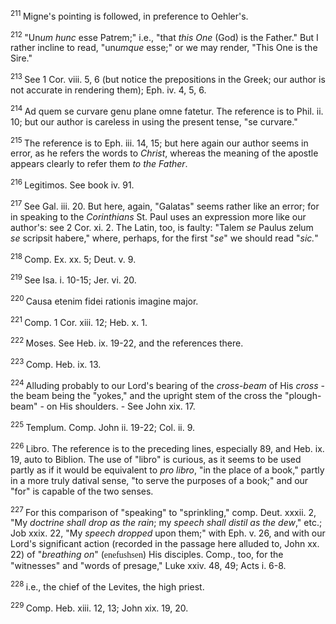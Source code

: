 <body>
 <p><a name="P4700_755485"></a>
 <sup>211 </sup>Migne's pointing is followed, in preference to Oehler's.</p>
 
 <p><a name="P4703_755625"></a>
 <sup>212 </sup>"Un<i>um hunc</i> esse Patrem;" i.e., "that <i>this One</i> (God) is the Father." But I rather incline to read, "un<i>umque</i> esse;" or we may render, "This One is the Sire."</p>
 
 <p><a name="P4706_755873"></a>
 <sup>213 </sup>See 1 Cor. viii. 5, 6 (but notice the prepositions in the Greek; our author is not accurate in rendering them); Eph. iv. 4, 5, 6.</p>
 
 <p><a name="P4708_756066"></a>
 <sup>214 </sup>Ad quem se curvare genu plane omne fatetur. The reference is to Phil. ii. 10; but our author is careless in using the present tense, "se curvare."</p>
 
 <p><a name="P4710_756247"></a>
 <sup>215 </sup>The reference is to Eph. iii. 14, 15; but here again our author seems in error, as he refers the words to <i>Christ</i>, whereas the meaning of the apostle appears clearly to refer them<i> to the Father</i>.</p>
 
 <p><a name="P4716_756674"></a>
 <sup>216 </sup>Legitimos. See book iv. 91.</p>
 
 <p><a name="P4721_756872"></a>
 <sup>217 </sup>See Gal. iii. 20. But here, again, "Galatas" seems rather like an error; for in speaking to the <i>Corinthians</i> St. Paul uses an expression more like our author's: see 2 Cor. xi. 2. The Latin, too, is faulty: "Talem <i>se</i> Paulus zelum <i>se</i> scripsit habere," where, perhaps, for the first "<i>se</i>" we should read "<i>sic.</i>"</p>
 
 <p><a name="P4725_757339"></a>
 <sup>218 </sup>Comp. Ex. xx. 5; Deut. v. 9.</p>
 
 <p><a name="P4750_758343"></a>
 <sup>219 </sup>See Isa. i. 10-15; Jer. vi. 20.</p>
 
 <p><a name="P4755_758558"></a>
 <sup>220 </sup>Causa etenim fidei rationis imagine major.</p>
 
 <p><a name="P4756_758625"></a>
 <sup>221 </sup>Comp. 1 Cor. xiii. 12; Heb. x. 1.</p>
 
 <p><a name="P4763_758872"></a>
 <sup>222 </sup>Moses. See Heb. ix. 19-22, and the references there.</p>
 
 <p><a name="P4768_759109"></a>
 <sup>223 </sup>Comp. Heb. ix. 13. </p>
 
 <p><a name="P4772_759256"></a>
 <sup>224 </sup>Alluding probably to our Lord's bearing of the <i>cross-beam</i> of His <i>cross</i> - the beam being the "yokes," and the upright stem of the cross the "plough-beam" - on His shoulders. - See John xix. 17.</p>
 
 <p><a name="P4777_759642"></a>
 <sup>225 </sup>Templum. Comp. John ii. 19-22; Col. ii. 9.</p>
 
 <p><a name="P4783_759915"></a>
 <sup>226 </sup>Libro. The reference is to the preceding lines, especially 89, and Heb. ix. 19, auto to Biblion. The use of "libro" is curious, as it seems to be used partly as if it would be equivalent to <i>pro libro</i>, "in the place of a book," partly in a more truly datival sense, "to serve the purposes of a book;" and our "for" is capable of the two senses.</p>
 
 <p><a name="P4785_760290"></a>
 <sup>227 </sup>For this comparison of "speaking" to "sprinkling," comp. Deut. xxxii. 2, "My <i>doctrine shall drop as the rain</i>; my <i>speech shall distil as the dew</i>," etc.; Job xxix. 22, "My <i>speech dropped</i> upon them;" with Eph. v. 26, and with our Lord's significant action (recorded in the passage here alluded to, John xx. 22) of "<i>breathing on</i>" (<font face="SPIonic">enefushsen</font>) His disciples. Comp., too, for the "witnesses" and "words of presage," Luke xxiv. 48, 49; Acts i. 6-8.</p>
 
 <p><a name="P4791_760968"></a>
 <sup>228 </sup>i.e., the chief of the Levites, the high priest.</p>
 
 <p><a name="P4796_761221"></a>
 <sup>229 </sup>Comp. Heb. xiii. 12, 13; John xix. 19, 20.</p>
 
 </body>
